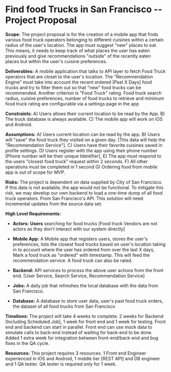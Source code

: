 # Find food Trucks in San Francisco -- Project Proposal

**Scope**: The project proposal is for the creation of a mobile app that
finds various food truck operators belonging to different cuisines
within a certain radius of the user's location. The app must suggest
"new" places to eat. This means, it needs to keep track of what places
the user has eaten previously and give recommendations "outside" of the
recently eaten places but within the user's cuisine preferences.

**Deliverables:** A mobile application that talks to API layer to fetch 
Food Truck operators that are closet to the user's location. 
The "Recommendation Engine" must take into
account the recent ordered \[Past X Days\] food trucks and try to filter
them out so that "new" food trucks can be recommended. Another criterion
is "Food Truck" rating. Food truck search radius, cuisine preferences,
number of food trucks to retrieve and minimum food truck rating are
configurable via a settings page in the app

**Constraints**: A) Users allows their current location to be read by
the App. B) The truck database is always available. C) The mobile app
will work on iOS and Android.

**Assumptions:** A) Users current location can be read by the app. B)
Users will "save" the food truck they visited on a given day. \[This
data will help the "Recommendation Service"\]. C) Users have their
favorite cuisines saved in profile settings. D) Users register with the
app using their phone number \[Phone number will be their unique
Identifier\], E) The app must respond to the users "closest food truck"
request within 2 seconds. F) All other operations must be completed in 1 second
G) Ordering food from mobile app is out of
scope for MVP.

**Risks:** The project is dependent on data supplied by City of San
Francisco. If this data is not available, the app would not be
functional. To mitigate this risk, we may develop our own backend to
load a one-time dump of all food truck operators. From San Francisco's
API. This solution will need incremental updates from the source data
set.

**High Level Requirements:**

-   **Actors:** **Users** searching for food trucks \[Food truck Vendors
    are not actors as they don't interact with our system directly\]

-   **Mobile App:** A Mobile app that registers users, stores the user's
    preferences, lists the closest food trucks based on user's location
    taking in to account where the user has ordered from over the last X
    days, Mark a food truck as "ordered" with timestamp. This will feed
    the recommendation service. A food truck can also be rated.

-   **Backend:** API services to process the above user actions from the
    front end. \[User Service, Search Service, Recommendation Service\]

-   **Jobs:** A daily job that refreshes the local database with the
    data from San Francisco.

-   **Database:** A database to store user data, user's past food truck
    orders, the dataset of all food trucks from San Francisco

**Timelines:** The project will take 4 weeks to complete. 2 weeks for
Backend \[Including Scheduled Job\], 1 week for front end and 1 week for
testing. Front end and backend can start in parallel. Front end can use
mock data to simulate calls to back-end instead of waiting for back-end
to be done. Added 1 extra week for integration between front-end/back-end 
and bug fixes in the QA cycle.

**Resources:** This project requires 3 resources. 1 Front end Engineer
experienced in iOS and Android, 1 middle tier \[REST API\] and DB
engineer and 1 QA tester. QA tester is required only for 1 week.
